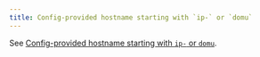 ```yaml
---
title: Config-provided hostname starting with `ip-` or `domu`
---
```


See [Config-provided hostname starting with `ip-` or `domu`][1].

[1]: https://github.com/DataDog/datadog-agent/blob/main/docs/public/hostname/hostname_force_config_as_canonical.md
